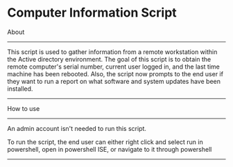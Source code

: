 # Computer Information Script

About
*********************************************************************************************************************************
This script is used to gather information from a remote workstation within the Active directory environment.
The goal of this script is to obtain the remote computer's serial number, current user logged in, and the last time machine has been rebooted. Also, the script now prompts to the end user if they want to run a report on what software and system updates have been installed.
*********************************************************************************************************************************

How to use
*********************************************************************************************************************************
An admin account isn't needed to run this script.

To run the script, the end user can either right click and select run in powershell, open in powershell ISE, or navigate to it through powershell
*********************************************************************************************************************************
